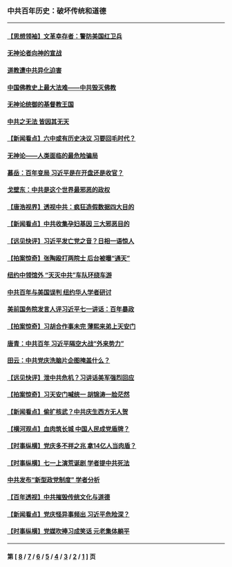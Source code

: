 ### 中共百年历史：破坏传统和道德
---
#### [【思想领袖】文革幸存者：警防美国红卫兵](../../pages/nf1176114/n13339289.md?11250430) 
#### [无神论者向神的宣战](../../pages/nf1176114/n13281535.md?11250430) 
#### [道教遭中共异化迫害](../../pages/nf1176114/n13281463.md?11250430) 
#### [中国佛教史上最大法难——中共毁灭佛教](../../pages/nf1176114/n13281397.md?11250430) 
#### [无神论统御的基督教王国](../../pages/nf1176114/n13281280.md?11250430) 
#### [中共之无法 皆因其无天](../../pages/nf1176114/n13281088.md?11250430) 
#### [【新闻看点】六中或有历史决议 习要回毛时代？](../../pages/nf1176114/n13222895.md?11250430) 
#### [无神论——人类面临的最危险骗局](../../pages/nf1176114/n13196137.md?11250430) 
#### [慕岳：百年变局 习近平是在开盘还是收官？](../../pages/nf1176114/n13206516.md?11250430) 
#### [戈壁东：中共是这个世界最邪恶的政权](../../pages/nf1176114/n13085641.md?11250430) 
#### [【唐浩视界】透视中共：疯狂造假数据四大目的](../../pages/nf1176114/n13080590.md?11250430) 
#### [【新闻看点】中共收集孕妇基因 三大邪恶目的](../../pages/nf1176114/n13077182.md?11250430) 
#### [【远见快评】习近平发亡党之音？日相一语惊人](../../pages/nf1176114/n13074809.md?11250430) 
#### [【拍案惊奇】张陶殴打两院士 后台被曝“通天”](../../pages/nf1176114/n13070496.md?11250430) 
#### [纽约中领馆外 “天灭中共”车队环绕车游](../../pages/nf1176114/n13070693.md?11250430) 
#### [中共百年与美国误判 纽约华人学者研讨](../../pages/nf1176114/n13067969.md?11250430) 
#### [美前国务院发言人评习近平七一讲话：百年暴政](../../pages/nf1176114/n13066986.md?11250430) 
#### [【拍案惊奇】习胡合作事未完 薄熙来弟上天安门](../../pages/nf1176114/n13065867.md?11250430) 
#### [唐青：中共百年 习近平隔空大战“外来势力”](../../pages/nf1176114/n13065976.md?11250430) 
#### [田云：中共党庆洗脑片企图掩盖什么？](../../pages/nf1176114/n13064395.md?11250430) 
#### [【远见快评】泄中共危机？习讲话美军强烈回应](../../pages/nf1176114/n13064269.md?11250430) 
#### [【拍案惊奇】习天安门喊统一 胡锦涛一脸茫然](../../pages/nf1176114/n13063233.md?11250430) 
#### [【新闻看点】偷扩核武？中共庆生西方无人贺](../../pages/nf1176114/n13061263.md?11250430) 
#### [【横河观点】血肉筑长城 中国人民成党盾牌？](../../pages/nf1176114/n13061779.md?11250430) 
#### [【时事纵横】党庆多不祥之兆 拿14亿人当肉盾？](../../pages/nf1176114/n13061709.md?11250430) 
#### [【时事纵横】七一上演荒诞剧 学者提中共死法](../../pages/nf1176114/n13058990.md?11250430) 
#### [中共发布“新型政党制度” 学者分析](../../pages/nf1176114/n13056354.md?11250430) 
#### [【百年透视】中共摧毁传统文化与道德](../../pages/nf1176114/n13057253.md?11250430) 
#### [【新闻看点】党庆怪异事频出 习近平危险深？](../../pages/nf1176114/n13056781.md?11250430) 
#### [【时事纵横】党媒吹捧习成笑话 元老集体躺平](../../pages/nf1176114/n13056792.md?11250430) 

---
#### 第 [ [8](./8.md?11250430) / [7](./7.md?11250430) / [6](./6.md?11250430) / [5](./5.md?11250430) / [4](./4.md?11250430) / [3](./3.md?11250430) / [2](./2.md?11250430) / [1](./1.md?11250430) ] 页
